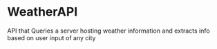 # WeatherAPI
API that Queries a server hosting weather information and extracts info based on user input of any city
